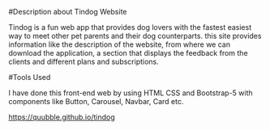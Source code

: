 #Description about Tindog Website

Tindog is a fun web app that provides dog lovers with the fastest easiest way to meet other pet parents and their dog counterparts. this site provides information like the description of the website, from where we can download the application, a section that displays the feedback from the clients and different plans and subscriptions.

#Tools Used

I have done this front-end web by using HTML CSS and Bootstrap-5 with components like Button, Carousel, Navbar, Card etc.

https://quubble.github.io/tindog
